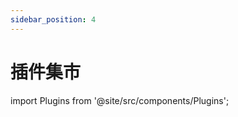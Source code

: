 ```yaml
---
sidebar_position: 4
---
```


# 插件集市

import Plugins from '@site/src/components/Plugins';

<Plugins />
